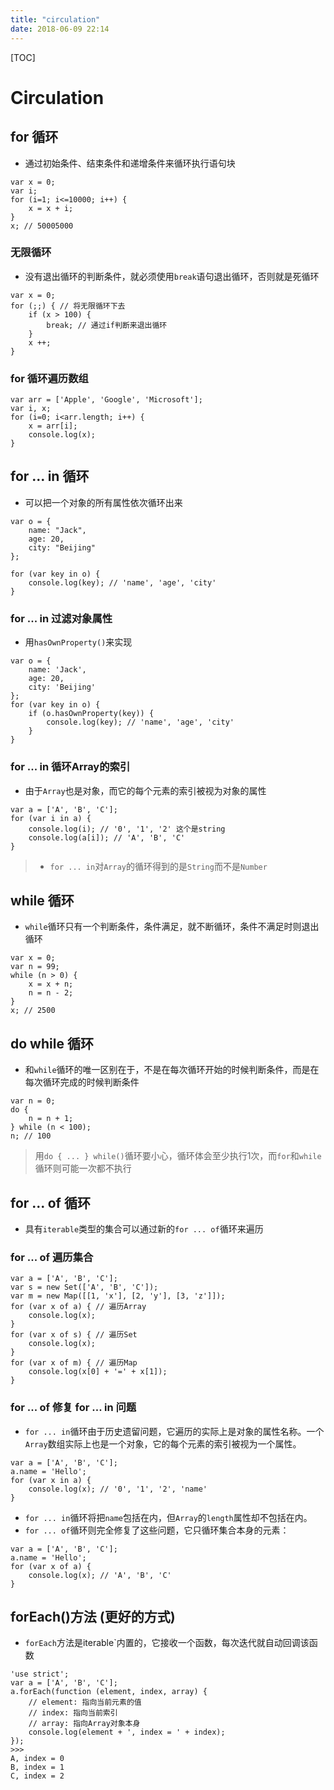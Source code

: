 ```yaml
---
title: "circulation"
date: 2018-06-09 22:14
---
```


[TOC]

# Circulation



## for 循环

* 通过初始条件、结束条件和递增条件来循环执行语句块

```
var x = 0;
var i;
for (i=1; i<=10000; i++) {
    x = x + i;
}
x; // 50005000
```



### 无限循环

* 没有退出循环的判断条件，就必须使用`break`语句退出循环，否则就是死循环

```
var x = 0;
for (;;) { // 将无限循环下去
    if (x > 100) {
        break; // 通过if判断来退出循环
    }
    x ++;
}

```





### for 循环遍历数组

```
var arr = ['Apple', 'Google', 'Microsoft'];
var i, x;
for (i=0; i<arr.length; i++) {
    x = arr[i];
    console.log(x);
}
```



## for ... in 循环

* 可以把一个对象的所有属性依次循环出来

```
var o = {
    name: "Jack",
    age: 20,
    city: "Beijing"
};

for (var key in o) {
    console.log(key); // 'name', 'age', 'city'
}
```



### for ... in 过滤对象属性

* 用`hasOwnProperty()`来实现

```
var o = {
    name: 'Jack',
    age: 20,
    city: 'Beijing'
};
for (var key in o) {
    if (o.hasOwnProperty(key)) {
        console.log(key); // 'name', 'age', 'city'
    }
}
```



### for ... in 循环Array的索引

* 由于`Array`也是对象，而它的每个元素的索引被视为对象的属性

```
var a = ['A', 'B', 'C'];
for (var i in a) {
    console.log(i); // '0', '1', '2' 这个是string
    console.log(a[i]); // 'A', 'B', 'C'
}
```

> * `for ... in`对`Array`的循环得到的是`String`而不是`Number`





## while 循环

* `while`循环只有一个判断条件，条件满足，就不断循环，条件不满足时则退出循环

```
var x = 0;
var n = 99;
while (n > 0) {
    x = x + n;
    n = n - 2;
}
x; // 2500
```



## do while 循环

* 和`while`循环的唯一区别在于，不是在每次循环开始的时候判断条件，而是在每次循环完成的时候判断条件

```
var n = 0;
do {
    n = n + 1;
} while (n < 100);
n; // 100
```

> 用`do { ... } while()`循环要小心，循环体会至少执行1次，而`for`和`while`循环则可能一次都不执行



## for ... of 循环

* 具有`iterable`类型的集合可以通过新的`for ... of`循环来遍历



### for ... of 遍历集合

```
var a = ['A', 'B', 'C'];
var s = new Set(['A', 'B', 'C']);
var m = new Map([[1, 'x'], [2, 'y'], [3, 'z']]);
for (var x of a) { // 遍历Array
    console.log(x);
}
for (var x of s) { // 遍历Set
    console.log(x);
}
for (var x of m) { // 遍历Map
    console.log(x[0] + '=' + x[1]);
}
```



### for ... of 修复 for ... in 问题

* `for ... in`循环由于历史遗留问题，它遍历的实际上是对象的属性名称。一个`Array`数组实际上也是一个对象，它的每个元素的索引被视为一个属性。

```
var a = ['A', 'B', 'C'];
a.name = 'Hello';
for (var x in a) {
    console.log(x); // '0', '1', '2', 'name'
}
```

* `for ... in`循环将把`name`包括在内，但`Array`的`length`属性却不包括在内。
* `for ... of`循环则完全修复了这些问题，它只循环集合本身的元素：

```
var a = ['A', 'B', 'C'];
a.name = 'Hello';
for (var x of a) {
    console.log(x); // 'A', 'B', 'C'
}
```



## forEach()方法 (更好的方式)

* `forEach`方法是iterable`内置的，它接收一个函数，每次迭代就自动回调该函数

```
'use strict';
var a = ['A', 'B', 'C'];
a.forEach(function (element, index, array) {
    // element: 指向当前元素的值
    // index: 指向当前索引
    // array: 指向Array对象本身
    console.log(element + ', index = ' + index);
});
>>>
A, index = 0
B, index = 1
C, index = 2
```

